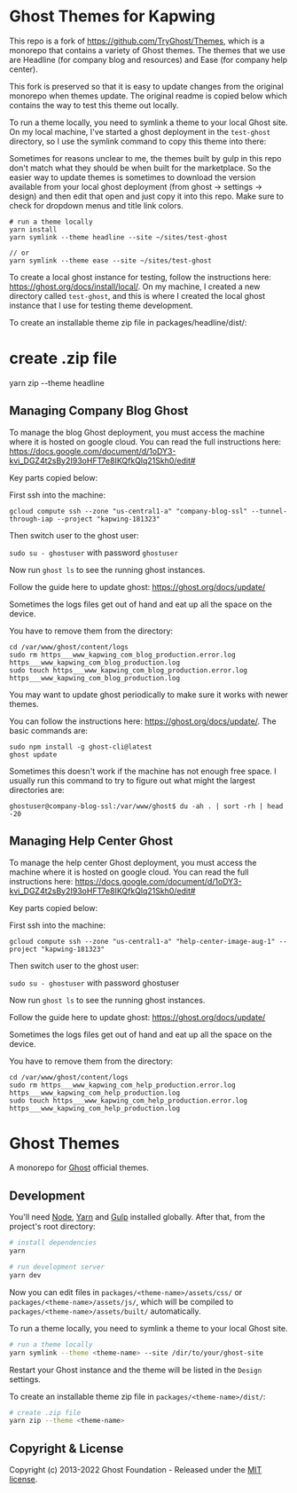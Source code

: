# Ghost Themes for Kapwing

This repo is a fork of https://github.com/TryGhost/Themes, which is a monorepo that contains a variety of Ghost themes. The themes that we use are Headline (for company blog and resources) and Ease (for company help center).

This fork is preserved so that it is easy to update changes from the original monorepo when themes update. The original readme is copied below which contains the way to test this theme out locally.

To run a theme locally, you need to symlink a theme to your local Ghost site. On my local machine, I've started a ghost deployment in the `test-ghost` directory, so I use the symlink command to copy this theme into there:

Sometimes for reasons unclear to me, the themes built by gulp in this repo don't match what they should be when built for the marketplace. So the easier way to update themes is sometimes to download the version available from your local ghost deployment (from ghost -> settings -> design) and then edit that open and just copy it into this repo. Make sure to check for dropdown menus and title link colors.

```
# run a theme locally
yarn install
yarn symlink --theme headline --site ~/sites/test-ghost

// or
yarn symlink --theme ease --site ~/sites/test-ghost
```

To create a local ghost instance for testing, follow the instructions here: https://ghost.org/docs/install/local/. On my machine, I created a new directory called `test-ghost`, and this is where I created the local ghost instance that I use for testing theme development.

To create an installable theme zip file in packages/headline/dist/:

# create .zip file

yarn zip --theme headline

## Managing Company Blog Ghost

To manage the blog Ghost deployment, you must access the machine where it is hosted on google cloud. You can read the full instructions here: https://docs.google.com/document/d/1oDY3-kvi_DGZ4t2sBy2I93oHFT7e8IKQfkQlq21Skh0/edit#

Key parts copied below:

First ssh into the machine:

`gcloud compute ssh --zone "us-central1-a" "company-blog-ssl" --tunnel-through-iap --project "kapwing-181323"`

Then switch user to the ghost user:

`sudo su - ghostuser` with password `ghostuser`

Now run `ghost ls` to see the running ghost instances.

Follow the guide here to update ghost: https://ghost.org/docs/update/

Sometimes the logs files get out of hand and eat up all the space on the device.

You have to remove them from the directory:

```
cd /var/www/ghost/content/logs
sudo rm https___www_kapwing_com_blog_production.error.log  https___www_kapwing_com_blog_production.log
sudo touch https___www_kapwing_com_blog_production.error.log  https___www_kapwing_com_blog_production.log
```

You may want to update ghost periodically to make sure it works with newer themes.

You can follow the instructions here: https://ghost.org/docs/update/. The basic commands are:

```
sudo npm install -g ghost-cli@latest
ghost update
```

Sometimes this doesn't work if the machine has not enough free space. I usually run this command to try to figure out what might the largest directories are:

`ghostuser@company-blog-ssl:/var/www/ghost$ du -ah . | sort -rh | head -20`

## Managing Help Center Ghost

To manage the help center Ghost deployment, you must access the machine where it is hosted on google cloud. You can read the full instructions here: https://docs.google.com/document/d/1oDY3-kvi_DGZ4t2sBy2I93oHFT7e8IKQfkQlq21Skh0/edit#

Key parts copied below:

First ssh into the machine:

`gcloud compute ssh --zone "us-central1-a" "help-center-image-aug-1" --project "kapwing-181323"`

Then switch user to the ghost user:

`sudo su - ghostuser` with password ghostuser

Now run `ghost ls` to see the running ghost instances.

Follow the guide here to update ghost: https://ghost.org/docs/update/

Sometimes the logs files get out of hand and eat up all the space on the device.

You have to remove them from the directory:

```
cd /var/www/ghost/content/logs
sudo rm https___www_kapwing_com_help_production.error.log  https___www_kapwing_com_help_production.log
sudo touch https___www_kapwing_com_help_production.error.log  https___www_kapwing_com_help_production.log
```

# Ghost Themes

A monorepo for [Ghost](https://github.com/TryGhost/Ghost) official themes.

## Development

You'll need [Node](https://nodejs.org/), [Yarn](https://yarnpkg.com/) and [Gulp](https://gulpjs.com) installed globally. After that, from the project's root directory:

```bash
# install dependencies
yarn

# run development server
yarn dev
```

Now you can edit files in `packages/<theme-name>/assets/css/` or `packages/<theme-name>/assets/js/`, which will be compiled to `packages/<theme-name>/assets/built/` automatically.

To run a theme locally, you need to symlink a theme to your local Ghost site.

```bash
# run a theme locally
yarn symlink --theme <theme-name> --site /dir/to/your/ghost-site
```

Restart your Ghost instance and the theme will be listed in the `Design` settings.

To create an installable theme zip file in `packages/<theme-name>/dist/`:

```bash
# create .zip file
yarn zip --theme <theme-name>
```

## Copyright & License

Copyright (c) 2013-2022 Ghost Foundation - Released under the [MIT license](LICENSE).
